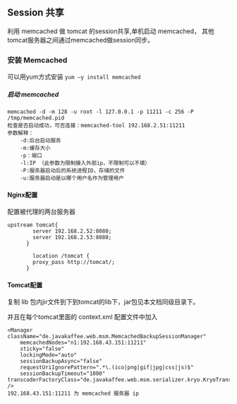 ## Session 共享
利用 memcached 做 tomcat 的session共享,单机启动 memcached，
其他tomcat服务器之间通过memcached做session同步。


### 安装 Memcached

可以用yum方式安装 `yum –y install memcached`

##### 启动 memcached

```
memcached -d -m 128 -u root -l 127.0.0.1 -p 11211 -c 256 -P /tmp/memcached.pid
检查是否启动成功，可否连接：memcached-tool 192.168.2.51:11211
参数解释：
	-d:后台启动服务
	-m:缓存大小
	-p：端口
	-l:IP （此参数为限制接入外部ip，不限制可以不填）
	-P:服务器启动后的系统进程ID，存储的文件
	-u:服务器启动是以哪个用户名作为管理用户

```

#### Nginx配置
配置被代理的两台服务器
```
upstream tomcat{
        server 192.168.2.52:8080;
        server 192.168.2.53:8080;
      }

        location /tomcat {
        proxy_pass http://tomcat/;
      } 

```

#### Tomcat配置

复制 lib 包内jir文件到下到tomcat的lib下，jar包见本文档同级目录下。

并且在每个tomcat里面的 context.xml 配置文件中加入

```
<Manager className="de.javakaffee.web.msm.MemcachedBackupSessionManager" 
	memcachedNodes="n1:192.168.43.151:11211" 
    sticky="false" 
    lockingMode="auto"
    sessionBackupAsync="false"
	requestUriIgnorePattern=".*\.(ico|png|gif|jpg|css|js)$"
    sessionBackupTimeout="1000" transcoderFactoryClass="de.javakaffee.web.msm.serializer.kryo.KryoTranscoderFactory" 
/>
192.168.43.151:11211 为 memcached 服务器 ip

```



